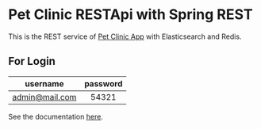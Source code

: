 # Pet Clinic RESTApi with Spring REST

 This is the REST service of [Pet Clinic App](https://github.com/oguzkaansari/Pet_Clinic_App) with Elasticsearch and Redis.
 
 ## For Login

| username | password |
| ------------- |:-------------:|
| admin@mail.com | 54321 |

 
 See the documentation [here](https://github.com/oguzkaansari/Pet_Clinic_Rest/blob/main/Api_Documentation.pdf).

